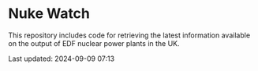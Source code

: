 # Nuke Watch

This repository includes code for retrieving the latest information available on the output of EDF nuclear power plants in the UK.

Last updated: 2024-09-09 07:13